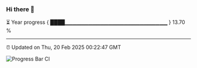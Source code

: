 ### Hi there 👋

⏳ Year progress { ████▁▁▁▁▁▁▁▁▁▁▁▁▁▁▁▁▁▁▁▁▁▁▁▁▁▁ } 13.70 %

---

⏰ Updated on Thu, 20 Feb 2025 00:22:47 GMT

![Progress Bar CI](https://github.com/liununu/liununu/workflows/Progress%20Bar%20CI/badge.svg)
